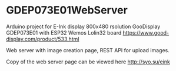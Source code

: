 # GDEP073E01WebServer
Arduino project for E-Ink display 800x480 rsolution GooDisplay GDEP073E01 with ESP32 Wemos Lolin32 board
https://www.good-display.com/product/533.html

Web server with image creation page, REST API for upload images.

Copy of the web server page can be viewed here
http://syo.su/eink
